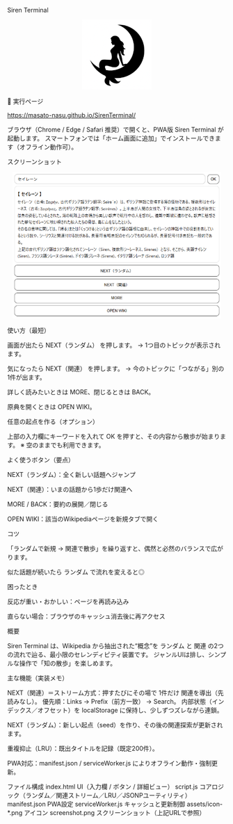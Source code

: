 Siren Terminal
<p align="center"> <img src="icon-512.png" width="160" alt="Siren Terminal icon" /> </p>
🔗 実行ページ

https://masato-nasu.github.io/SirenTerminal/

ブラウザ（Chrome / Edge / Safari 推奨）で開くと、PWA版 Siren Terminal が起動します。
スマートフォンでは「ホーム画面に追加」でインストールできます（オフライン動作可）。

スクリーンショット
<p align="center"> <img src="https://github.com/Masato-Nasu/SirenTerminal/blob/main/screenshot.png" alt="Siren Terminal Screenshot" width="480" /> </p>
使い方（最短）

画面が出たら NEXT（ランダム） を押します。
→ 1つ目のトピックが表示されます。

気になったら NEXT（関連） を押します。
→ 今のトピックに「つながる」別の1件が出ます。

詳しく読みたいときは MORE、閉じるときは BACK。

原典を開くときは OPEN WIKI。

任意の起点を作る（オプション）

上部の入力欄にキーワードを入れて OK を押すと、その内容から散歩が始まります。
※ 空のままでも利用できます。

よく使うボタン（要点）

NEXT（ランダム）：全く新しい話題へジャンプ

NEXT（関連）：いまの話題から1歩だけ関連へ

MORE / BACK：要約の展開／閉じる

OPEN WIKI：該当のWikipediaページを新規タブで開く

コツ

「ランダムで新規 → 関連で散歩」を繰り返すと、偶然と必然のバランスで広がります。

似た話題が続いたら ランダム で流れを変えると◎

困ったとき

反応が重い・おかしい：ページを再読み込み

直らない場合：ブラウザのキャッシュ消去後に再アクセス

概要

Siren Terminal は、Wikipedia から抽出された“概念”を ランダム と 関連 の2つの流れで辿る、最小限のセレンディピティ装置です。
ジャンルUIは排し、シンプルな操作で「知の散歩」を楽しめます。

主な機能（実装メモ）

NEXT（関連）＝ストリーム方式：押すたびにその場で 1件だけ 関連を導出（先読みなし）。
優先順：Links → Prefix（前方一致） → Search。
内部状態（インデックス／オフセット）を localStorage に保持し、少しずつズレながら連鎖。

NEXT（ランダム）：新しい起点（seed）を作り、その後の関連探索が更新されます。

重複抑止（LRU）：既出タイトルを記録（既定200件）。

PWA対応：manifest.json / serviceWorker.js によりオフライン動作・強制更新。

ファイル構成
index.html           UI（入力欄 / ボタン / 詳細ビュー）
script.js            コアロジック（ランダム／関連ストリーム／LRU／JSONPユーティリティ）
manifest.json        PWA設定
serviceWorker.js     キャッシュと更新制御
assets/icon-*.png    アイコン
screenshot.png       スクリーンショット（上記URLで参照）
